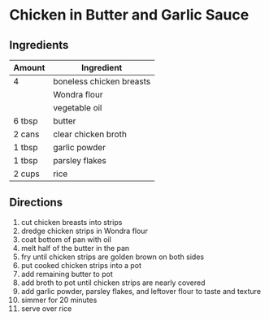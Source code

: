 # Chicken in Butter and Garlic Sauce

## Ingredients

Amount | Ingredient
-|-
4 | boneless chicken breasts
| | Wondra flour
| | vegetable oil
6 tbsp | butter
2 cans | clear chicken broth
1 tbsp | garlic powder
1 tbsp | parsley flakes
2 cups | rice

## Directions

1. cut chicken breasts into strips
2. dredge chicken strips in Wondra flour
3. coat bottom of pan with oil
4. melt half of the butter in the pan
5. fry until chicken strips are golden brown on both sides
6. put cooked chicken strips into a pot
7. add remaining butter to pot
8. add broth to pot until chicken strips are nearly covered
9. add garlic powder, parsley flakes, and leftover flour to taste and texture
10. simmer for 20 minutes
11. serve over rice
